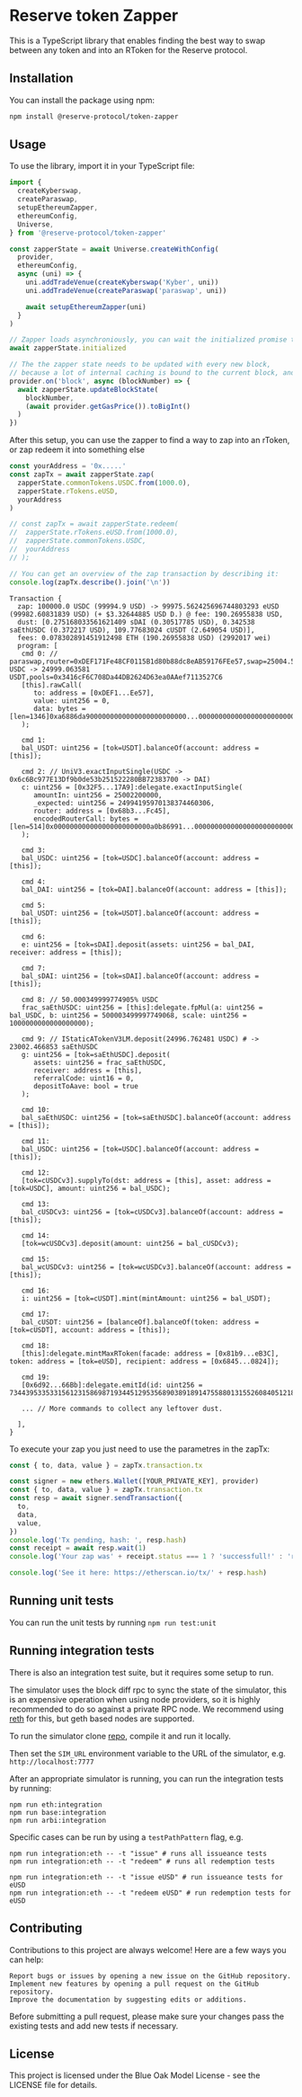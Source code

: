 # Reserve token Zapper

This is a TypeScript library that enables finding the best way to swap between any token and into an RToken for the Reserve protocol.

## Installation

You can install the package using npm:

```bash
npm install @reserve-protocol/token-zapper
```

## Usage

To use the library, import it in your TypeScript file:

```typescript
import {
  createKyberswap,
  createParaswap,
  setupEthereumZapper,
  ethereumConfig,
  Universe,
} from '@reserve-protocol/token-zapper'
```

```typescript
const zapperState = await Universe.createWithConfig(
  provider,
  ethereumConfig,
  async (uni) => {
    uni.addTradeVenue(createKyberswap('Kyber', uni))
    uni.addTradeVenue(createParaswap('paraswap', uni))

    await setupEthereumZapper(uni)
  }
)

// Zapper loads asynchroniously, you can wait the initialized promise to wait for it to fully bootstrap
await zapperState.initialized

// The the zapper state needs to be updated with every new block,
// because a lot of internal caching is bound to the current block, and gas price determines which zap is the best for the user
provider.on('block', async (blockNumber) => {
  await zapperState.updateBlockState(
    blockNumber,
    (await provider.getGasPrice()).toBigInt()
  )
})
```

After this setup, you can use the zapper to find a way to zap into an rToken, or zap redeem it into something else

```typescript
const yourAddress = '0x.....'
const zapTx = await zapperState.zap(
  zapperState.commonTokens.USDC.from(1000.0),
  zapperState.rTokens.eUSD,
  yourAddress
)

// const zapTx = await zapperState.redeem(
//  zapperState.rTokens.eUSD.from(1000.0),
//  zapperState.commonTokens.USDC,
//  yourAddress
// );

// You can get an overview of the zap transaction by describing it:
console.log(zapTx.describe().join('\n'))
```

```
Transaction {
  zap: 100000.0 USDC (99994.9 USD) -> 99975.562425696744803293 eUSD (99982.60831839 USD) (+ $3.32644885 USD D.) @ fee: 190.26955838 USD,
  dust: [0.275168033561621409 sDAI (0.30517785 USD), 0.342538 saEthUSDC (0.372217 USD), 109.77683024 cUSDT (2.649054 USD)],
  fees: 0.078302891451912498 ETH (190.26955838 USD) (2992017 wei)
  program: [
   cmd 0: // paraswap,router=0xDEF171Fe48CF0115B1d80b88dc8eAB59176FEe57,swap=25004.574996 USDC -> 24999.063581 USDT,pools=0x3416cF6C708Da44DB2624D63ea0AAef7113527C6
   [this].rawCall(
      to: address = [0xDEF1...Ee57],
      value: uint256 = 0,
      data: bytes = [len=1346]0xa6886da9000000000000000000000000...00000000000000000000000000000000
   );

   cmd 1:
   bal_USDT: uint256 = [tok=USDT].balanceOf(account: address = [this]);

   cmd 2: // UniV3.exactInputSingle(USDC -> 0x6c6Bc977E13Df9b0de53b251522280BB72383700 -> DAI)
   c: uint256 = [0x32F5...17A9]:delegate.exactInputSingle(
      amountIn: uint256 = 25002200000,
      _expected: uint256 = 24994195970138374460306,
      router: address = [0x68b3...Fc45],
      encodedRouterCall: bytes = [len=514]0x000000000000000000000000a0b86991...00000000000000000000000000000000
   );

   cmd 3:
   bal_USDC: uint256 = [tok=USDC].balanceOf(account: address = [this]);

   cmd 4:
   bal_DAI: uint256 = [tok=DAI].balanceOf(account: address = [this]);

   cmd 5:
   bal_USDT: uint256 = [tok=USDT].balanceOf(account: address = [this]);

   cmd 6:
   e: uint256 = [tok=sDAI].deposit(assets: uint256 = bal_DAI, receiver: address = [this]);

   cmd 7:
   bal_sDAI: uint256 = [tok=sDAI].balanceOf(account: address = [this]);

   cmd 8: // 50.000349999774905% USDC
   frac_saEthUSDC: uint256 = [this]:delegate.fpMul(a: uint256 = bal_USDC, b: uint256 = 500003499997749068, scale: uint256 = 1000000000000000000);

   cmd 9: // IStaticATokenV3LM.deposit(24996.762481 USDC) # -> 23002.466853 saEthUSDC
   g: uint256 = [tok=saEthUSDC].deposit(
      assets: uint256 = frac_saEthUSDC,
      receiver: address = [this],
      referralCode: uint16 = 0,
      depositToAave: bool = true
   );

   cmd 10:
   bal_saEthUSDC: uint256 = [tok=saEthUSDC].balanceOf(account: address = [this]);

   cmd 11:
   bal_USDC: uint256 = [tok=USDC].balanceOf(account: address = [this]);

   cmd 12:
   [tok=cUSDCv3].supplyTo(dst: address = [this], asset: address = [tok=USDC], amount: uint256 = bal_USDC);

   cmd 13:
   bal_cUSDCv3: uint256 = [tok=cUSDCv3].balanceOf(account: address = [this]);

   cmd 14:
   [tok=wcUSDCv3].deposit(amount: uint256 = bal_cUSDCv3);

   cmd 15:
   bal_wcUSDCv3: uint256 = [tok=wcUSDCv3].balanceOf(account: address = [this]);

   cmd 16:
   i: uint256 = [tok=cUSDT].mint(mintAmount: uint256 = bal_USDT);

   cmd 17:
   bal_cUSDT: uint256 = [balanceOf].balanceOf(token: address = [tok=cUSDT], account: address = [this]);

   cmd 18:
   [this]:delegate.mintMaxRToken(facade: address = [0x81b9...eB3C], token: address = [tok=eUSD], recipient: address = [0x6845...0824]);

   cmd 19:
   [0x6d92...66Bb]:delegate.emitId(id: uint256 = 73443953353315612315869871934451295356890389189147558801315526084051218930036);

   ... // More commands to collect any leftover dust.

  ],
}
```

To execute your zap you just need to use the parametres in the zapTx:

```typescript
const { to, data, value } = zapTx.transaction.tx

const signer = new ethers.Wallet([YOUR_PRIVATE_KEY], provider)
const { to, data, value } = zapTx.transaction.tx
const resp = await signer.sendTransaction({
  to,
  data,
  value,
})
console.log('Tx pending, hash: ', resp.hash)
const receipt = await resp.wait(1)
console.log('Your zap was' + receipt.status === 1 ? 'successfull!' : 'reverted')

console.log('See it here: https://etherscan.io/tx/' + resp.hash)
```

## Running unit tests

You can run the unit tests by running `npm run test:unit`

## Running integration tests

There is also an integration test suite, but it requires some setup to run.

The simulator uses the block diff rpc to sync the state of the simulator, this is an expensive operation when using node providers, so it is highly recommended to do so against a private RPC node. We recommend using [reth](https://reth.rs/) for this, but geth based nodes are supported.

To run the simulator clone [repo](https://github.com/jankjr/revm-router-simulator), compile it and run it locally.

Then set the `SIM_URL` environment variable to the URL of the simulator, e.g. `http://localhost:7777`

After an appropriate simulator is running, you can run the integration tests by running:

```
npm run eth:integration
npm run base:integration
npm run arbi:integration
```

Specific cases can be run by using a `testPathPattern` flag, e.g.

```
npm run integration:eth -- -t "issue" # runs all issueance tests
npm run integration:eth -- -t "redeem" # runs all redemption tests

npm run integration:eth -- -t "issue eUSD" # run issueance tests for eUSD
npm run integration:eth -- -t "redeem eUSD" # run redemption tests for eUSD
```

## Contributing

Contributions to this project are always welcome! Here are a few ways you can help:

    Report bugs or issues by opening a new issue on the GitHub repository.
    Implement new features by opening a pull request on the GitHub repository.
    Improve the documentation by suggesting edits or additions.

Before submitting a pull request, please make sure your changes pass the existing tests and add new tests if necessary.

## License

This project is licensed under the Blue Oak Model License - see the LICENSE file for details.
